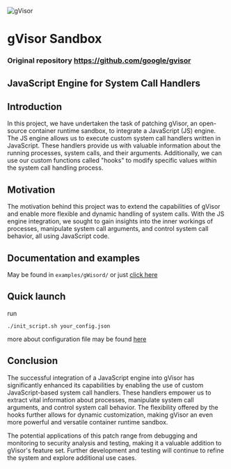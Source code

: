![gVisor](g3doc/logo.png)

# gVisor Sandbox

### Original repository https://github.com/google/gvisor

## JavaScript Engine for System Call Handlers

## Introduction

In this project, we have undertaken the task of patching gVisor, an open-source container runtime sandbox, to integrate a JavaScript (JS) engine. 
The JS engine allows us to execute custom system call handlers written in JavaScript. 
These handlers provide us with valuable information about the running processes, system calls, and their arguments. 
Additionally, we can use our custom functions called "hooks" to modify specific values within the system call handling process.

## Motivation

The motivation behind this project was to extend the capabilities of gVisor and enable more flexible and dynamic handling of system calls. 
With the JS engine integration, we sought to gain insights into the inner workings of processes, manipulate system call arguments, and control system call behavior, all using JavaScript code.

## Documentation and examples

May be found in `examples/gWisord/` or just [click here](./examples/gWisord/README.md)

## Quick launch
run
```shell
./init_script.sh your_config.json
```
more about configuration file may be found [here](./examples/gWisord/configuration/README.md)

## Conclusion

The successful integration of a JavaScript engine into gVisor has significantly enhanced its capabilities 
by enabling the use of custom JavaScript-based system call handlers. 
These handlers empower us to extract vital information about processes, manipulate system call arguments, 
and control system call behavior. 
The flexibility offered by the hooks further allows for dynamic customization, 
making gVisor an even more powerful and versatile container runtime sandbox.

The potential applications of this patch range from debugging and monitoring to security analysis and testing, 
making it a valuable addition to gVisor's feature set. 
Further development and testing will continue to refine the system and explore additional use cases.
